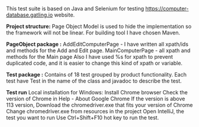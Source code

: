 This test suite is based on Java and Selenium  for testing https://computer-database.gatling.io website.

**Project structure:**
Page Object Model is used to hide the implementation so the framework will not be linear. For building tool I have chosen Maven.

**PageObject package :**
AddEditComputerPage - I have written all xpath/ids and methods for the Add and Edit page.
MainComputerPage - all xpath and methods for the Main page
Also I have used %s for xpath to prevent duplicated code, and it is easier to change this kind of xpath or variable.

**Test package :**
Contains of 18 test grouped by product functionality.
Each test have Test in the name of the class and javadoc to describe the test.

**Test run**
Local installation for Windows:
Install Chrome browser
Check the version of Chrome in Help - About Google Chrome
If the version is above 113 version,
Download the chromedriver.exe that fits your version of Chrome
Change chromedriver.exe from resources in the project
Open IntelliJ, the test you want to run
Use Ctrl+Shift+F10 hot key to run the test.
